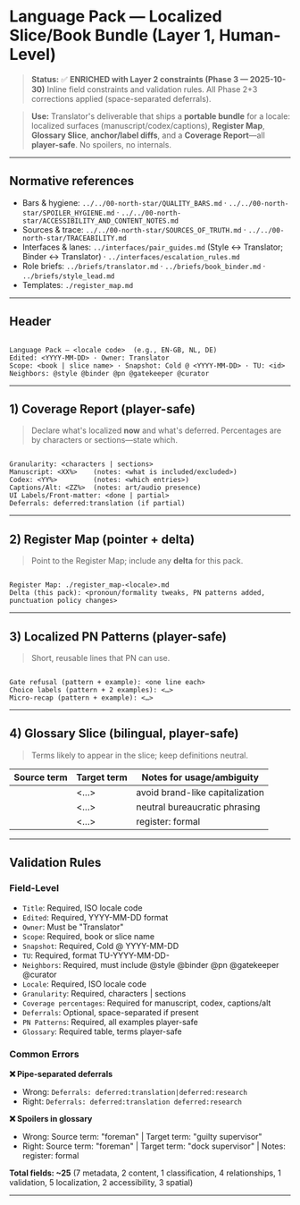 # Language Pack — Localized Slice/Book Bundle (Layer 1, Human-Level)

> **Status:** ✅ **ENRICHED with Layer 2 constraints (Phase 3 — 2025-10-30)**
> Inline field constraints and validation rules. All Phase 2+3 corrections applied (space-separated deferrals).

> **Use:** Translator's deliverable that ships a **portable bundle** for a locale: localized surfaces (manuscript/codex/captions), **Register Map**, **Glossary Slice**, **anchor/label diffs**, and a **Coverage Report**—all **player-safe**. No spoilers, no internals.

---

## Normative references

- Bars & hygiene: `../../00-north-star/QUALITY_BARS.md` · `../../00-north-star/SPOILER_HYGIENE.md` · `../../00-north-star/ACCESSIBILITY_AND_CONTENT_NOTES.md`
- Sources & trace: `../../00-north-star/SOURCES_OF_TRUTH.md` · `../../00-north-star/TRACEABILITY.md`
- Interfaces & lanes: `../interfaces/pair_guides.md` (Style ↔ Translator; Binder ↔ Translator) · `../interfaces/escalation_rules.md`
- Role briefs: `../briefs/translator.md` · `../briefs/book_binder.md` · `../briefs/style_lead.md`
- Templates: `./register_map.md`

---

## Header

<!-- Field: Title | Type: string | Required: yes | Locale code (e.g., EN-GB, NL, DE) -->
<!-- Field: Edited | Type: date | Required: yes | Format: YYYY-MM-DD -->
<!-- Field: Owner | Type: role-name | Required: yes | Fixed: Translator -->
<!-- Field: Scope | Type: markdown | Required: yes | Book or slice name -->
<!-- Field: Snapshot | Type: cold-date-ref | Required: yes | Format: Cold @ YYYY-MM-DD -->
<!-- Field: TU | Type: tu-id | Required: yes | Format: TU-YYYY-MM-DD-<role><seq> -->
<!-- Field: Neighbors | Type: role-list | Required: yes | @style @binder @pn @gatekeeper @curator -->
<!-- Field: Locale | Type: locale-code | Required: yes | ISO: EN | EN-GB | NL | DE | ... -->

```

Language Pack — <locale code>  (e.g., EN-GB, NL, DE)
Edited: <YYYY-MM-DD> · Owner: Translator
Scope: <book | slice name> · Snapshot: Cold @ <YYYY-MM-DD> · TU: <id>
Neighbors: @style @binder @pn @gatekeeper @curator

```

---

## 1) Coverage Report (player-safe)

<!-- Field: Coverage Report | Type: markdown | Required: yes | What's localized now and what's deferred -->
<!-- Field: Granularity | Type: enum | Required: yes | characters | sections -->
<!-- Field: Manuscript coverage | Type: percentage | Required: yes | XX% with notes -->
<!-- Field: Codex coverage | Type: percentage | Required: yes | YY% with notes -->
<!-- Field: Captions/Alt coverage | Type: percentage | Required: yes | ZZ% with notes -->
<!-- Field: UI Labels/Front-matter | Type: enum | Required: yes | done | partial -->
<!-- Field: Deferrals | Type: deferral-tags | Optional: yes | deferred:translation (space-separated) -->

> Declare what's localized **now** and what's deferred. Percentages are by characters or sections—state which.

```

Granularity: <characters | sections>
Manuscript: <XX%>    (notes: <what is included/excluded>)
Codex: <YY%>         (notes: <which entries>)
Captions/Alt: <ZZ%>  (notes: art/audio presence)
UI Labels/Front-matter: <done | partial>
Deferrals: deferred:translation (if partial)

```

---

## 2) Register Map (pointer + delta)

<!-- Field: Register Map pointer | Type: path | Required: yes | ./register_map-<locale>.md -->
<!-- Field: Register Map delta | Type: markdown | Optional: yes | Pack-specific changes -->
<!-- Cross-artifact: Register Map file must exist -->

> Point to the Register Map; include any **delta** for this pack.

```

Register Map: ./register_map-<locale>.md
Delta (this pack): <pronoun/formality tweaks, PN patterns added, punctuation policy changes>

```

---

## 3) Localized PN Patterns (player-safe)

<!-- Field: PN Patterns | Type: markdown-list | Required: yes | Localized reusable patterns -->
<!-- Validation: All examples must be player-safe, no spoilers -->

> Short, reusable lines that PN can use.

```

Gate refusal (pattern + example): <one line each>
Choice labels (pattern + 2 examples): <…>
Micro-recap (pattern + example): <…>

```

---

## 4) Glossary Slice (bilingual, player-safe)

<!-- Field: Glossary Slice | Type: table | Required: yes | Bilingual term list -->
<!-- Columns: Source term | Target term | Notes for usage/ambiguity -->
<!-- Validation: All terms player-safe, no spoilers -->
<!-- Cross-artifact: Terms should align with Codex Curator entries -->

> Terms likely to appear in the slice; keep definitions neutral.

| Source term | Target term | Notes for usage/ambiguity |
|---|---|---|
| <union token> | <…> | avoid brand-like capitalization |
| <inspection logs> | <…> | neutral bureaucratic phrasing |
| <foreman> | <…> | register: formal |

---

## Validation Rules

### Field-Level
- `Title`: Required, ISO locale code
- `Edited`: Required, YYYY-MM-DD format
- `Owner`: Must be "Translator"
- `Scope`: Required, book or slice name
- `Snapshot`: Required, Cold @ YYYY-MM-DD
- `TU`: Required, format TU-YYYY-MM-DD-<role><seq>
- `Neighbors`: Required, must include @style @binder @pn @gatekeeper @curator
- `Locale`: Required, ISO locale code
- `Granularity`: Required, characters | sections
- `Coverage percentages`: Required for manuscript, codex, captions/alt
- `Deferrals`: Optional, space-separated if present
- `PN Patterns`: Required, all examples player-safe
- `Glossary`: Required table, terms player-safe

### Common Errors

**❌ Pipe-separated deferrals**
- Wrong: `Deferrals: deferred:translation|deferred:research`
- Right: `Deferrals: deferred:translation deferred:research`

**❌ Spoilers in glossary**
- Wrong: Source term: "foreman" | Target term: "guilty supervisor"
- Right: Source term: "foreman" | Target term: "dock supervisor" | Notes: register: formal

**Total fields: ~25** (7 metadata, 2 content, 1 classification, 4 relationships, 1 validation, 5 localization, 2 accessibility, 3 spatial)

---
